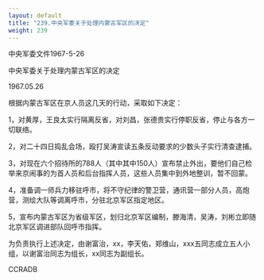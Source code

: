 ```yaml
---
layout: default
title: "239.中央军委关于处理内蒙古军区的决定"
weight: 239
---
```


中央军委文件1967-5-26

中央军委关于处理内蒙古军区的决定

1967.05.26

根据内蒙古军区在京人员这几天的行动，采取如下决定：

1，对黄厚，王良太实行隔离反省，对刘昌，张德贵实行停职反省，停止与各方一切联络。

2，对二十四日捣乱会场，殴打吴涛宣读五条反动要求的少数头子实行清查逮捕。

3，对现在六个招待所的788人（其中其中150人）宣布禁止外出，要他们自己检举来京闹事的为首人员和后台指挥人员，这些人员集中到外地整训，暂不回蒙。

4，准备调一师兵力移驻呼市，将不守纪律的警卫营，通讯营一部分人员，高炮营，测绘大队等调离呼市，分驻北京军区指定地区。

5，宣布内蒙古军区为省级军区，划归北京军区编制，滕海清，吴涛，刘彬立即随北京军区调进部队回呼市指挥。

为负责执行上述决定，由谢富治，xx，李天佑，郑维山，xxx五同志成立五人小组，以谢富治同志为组长，xx同志为副组长。

CCRADB

